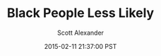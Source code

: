 ---
layout: podcast
title: "Black People Less Likely"
author: Scott Alexander
description: https://slatestarcodex.com/2015/02/11/black-people-less-likely/
date: 2015-02-11 21:37:00 PST
length: 3059244
duration: 765
guid: black-people-less-likely
---